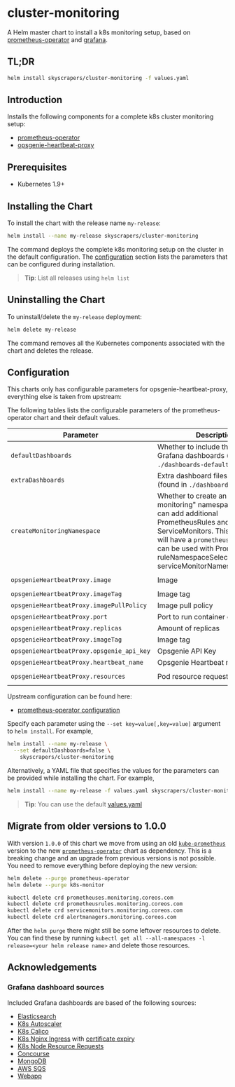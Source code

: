 # cluster-monitoring

A Helm master chart to install a k8s monitoring setup, based on [prometheus-operator](https://github.com/coreos/prometheus-operator) and [grafana](https://grafana.com/).

## TL;DR

```sh
helm install skyscrapers/cluster-monitoring -f values.yaml
```

## Introduction

Installs the following components for a complete k8s cluster monitoring setup:

- [prometheus-operator](https://github.com/helm/charts/tree/master/stable/prometheus-operator)
- [opsgenie-heartbeat-proxy](https://github.com/traum-ferienwohnungen/opsgenie-heartbeat-proxy)

## Prerequisites

- Kubernetes 1.9+

## Installing the Chart

To install the chart with the release name `my-release`:

```sh
helm install --name my-release skyscrapers/cluster-monitoring
```

The command deploys the complete k8s monitoring setup on the cluster in the default configuration. The [configuration](#configuration) section lists the parameters that can be configured during installation.

> **Tip**: List all releases using `helm list`

## Uninstalling the Chart

To uninstall/delete the `my-release` deployment:

```sh
helm delete my-release
```

The command removes all the Kubernetes components associated with the chart and deletes the release.

## Configuration

This charts only has configurable parameters for opsgenie-heartbeat-proxy, everything else is taken from upstream:

The following tables lists the configurable parameters of the prometheus-operator chart and their default values.

| Parameter                                 | Description                                                                                                                                                                                                                                                              | Default                              |
| ----------------------------------------- | ------------------------------------------------------------------------------------------------------------------------------------------------------------------------------------------------------------------------------------------------------------------------ | ------------------------------------ |
| `defaultDashboards`                       | Whether to include the default Grafana dashboards (found in `./dashboards-default`)                                                                                                                                                                                      | `true`                               |
| `extraDashboards`                         | Extra dashboard files to include (found in `./dashboards-extra`)                                                                                                                                                                                                         | `[]`                                 |
| `createMonitoringNamespace`               | Whether to create an "application-monitoring" namespace where you can add additional PrometheusRules and/or ServiceMonitors. This namespace will have a `prometheus` label, which can be used with Prometheus' ruleNamespaceSelector and serviceMonitorNamespaceSelector | `false`                              |
| `opsgenieHeartbeatProxy.image`            | Image                                                                                                                                                                                                                                                                    | `traumfewo/opsgenie-heartbeat-proxy` |
| `opsgenieHeartbeatProxy.imageTag`         | Image tag                                                                                                                                                                                                                                                                | `v0.0.2`                             |
| `opsgenieHeartbeatProxy.imagePullPolicy`  | Image pull policy                                                                                                                                                                                                                                                        | `IfNotPresent`                       |
| `opsgenieHeartbeatProxy.port`             | Port to run container on                                                                                                                                                                                                                                                 | `8080`                               |
| `opsgenieHeartbeatProxy.replicas`         | Amount of replicas                                                                                                                                                                                                                                                       | `3`                                  |
| `opsgenieHeartbeatProxy.imageTag`         | Image tag                                                                                                                                                                                                                                                                | `v0.0.2`                             |
| `opsgenieHeartbeatProxy.opsgenie_api_key` | Opsgenie API Key                                                                                                                                                                                                                                                         | `""`                                 |
| `opsgenieHeartbeatProxy.heartbeat_name`   | Opsgenie Heartbeat name                                                                                                                                                                                                                                                  | `""`                                 |
| `opsgenieHeartbeatProxy.resources`        | Pod resource requests & limits                                                                                                                                                                                                                                           | `CPU: 128m, Memory: 128Mi`           |

Upstream configuration can be found here:

- [prometheus-operator configuration](https://github.com/helm/charts/tree/master/stable/prometheus-operator#configuration)

Specify each parameter using the `--set key=value[,key=value]` argument to `helm install`. For example,

```sh
helm install --name my-release \
  --set defaultDashboards=false \
    skyscrapers/cluster-monitoring
```

Alternatively, a YAML file that specifies the values for the parameters can be provided while installing the chart. For example,

```sh
helm install --name my-release -f values.yaml skyscrapers/cluster-monitoring
```

> **Tip**: You can use the default [values.yaml](values.yaml)

## Migrate from older versions to 1.0.0

With version `1.0.0` of this chart we move from using an old [`kube-prometheus`](https://github.com/coreos/prometheus-operator/tree/master/helm) version to the new [`prometheus-operator`](https://github.com/helm/charts/tree/master/stable/prometheus-operator) chart as dependency. This is a breaking change and an upgrade from previous versions is not possible. You need to remove everything before deploying the new version:

```sh
helm delete --purge prometheus-operator
helm delete --purge k8s-monitor

kubectl delete crd prometheuses.monitoring.coreos.com
kubectl delete crd prometheusrules.monitoring.coreos.com
kubectl delete crd servicemonitors.monitoring.coreos.com
kubectl delete crd alertmanagers.monitoring.coreos.com
```

After the `helm purge` there might still be some leftover resources to delete. You can find these by running `kubectl get all --all-namespaces -l release=<your helm release name>` and delete those resources.

## Acknowledgements

### Grafana dashboard sources

Included Grafana dashboards are based of the following sources:

- [Elasticsearch](https://grafana.com/dashboards/4358)
- [K8s Autoscaler](https://grafana.com/dashboards/3831)
- [K8s Calico](https://grafana.com/dashboards/3244)
- [K8s Nginx Ingress](https://grafana.com/dashboards/6927) with [certificate expiry](https://grafana.com/dashboards/6927)
- [K8s Node Resource Requests](https://github.com/coreos/prometheus-operator/blob/master/helm/grafana/dashboards/kubernetes-resource-requests-dashboard.json)
- [Concourse](https://github.com/bosh-prometheus/prometheus-boshrelease/tree/master/jobs/grafana_dashboards/templates)
- [MongoDB](https://grafana.com/dashboards/2583)
- [AWS SQS](https://grafana.com/dashboards/584)
- [Webapp](https://grafana.com/dashboards/3816)
